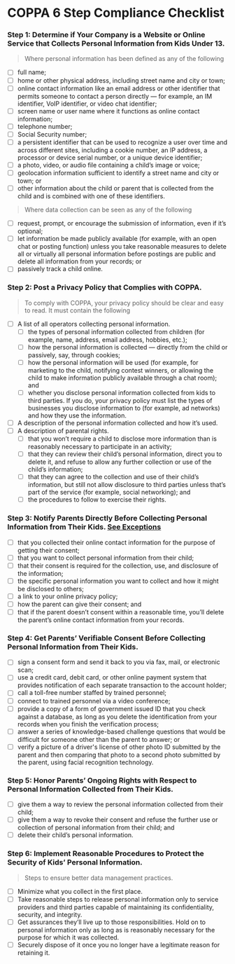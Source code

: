 # COPPA 6 Step Compliance Checklist

### Step 1: Determine if Your Company is a Website or Online Service that Collects Personal Information from Kids Under 13.
> Where personal information has been defined as any of the following
- [ ] full name;
- [ ] home or other physical address, including street name and city or town;
- [ ] online contact information like an email address or other identifier that permits someone to contact a person directly — for example, an IM identifier, VoIP identifier, or video chat identifier;
- [ ] screen name or user name where it functions as online contact information;
- [ ] telephone number;
- [ ] Social Security number;
- [ ] a persistent identifier that can be used to recognize a user over time and across different sites, including a cookie number, an IP address, a processor or device serial number, or a unique device identifier;
- [ ] a photo, video, or audio file containing a child’s image or voice;
- [ ] geolocation information sufficient to identify a street name and city or town; or
- [ ] other information about the child or parent that is collected from the child and is combined with one of these identifiers.
> Where data collection can be seen as any of the following
- [ ] request, prompt, or encourage the submission of information, even if it’s optional;
- [ ] let information be made publicly available (for example, with an open chat or posting function) unless you take reasonable measures to delete all or virtually all personal information before postings are public and delete all information from your records; or
- [ ] passively track a child online.
### Step 2: Post a Privacy Policy that Complies with COPPA.
> To comply with COPPA, your privacy policy should be clear and easy to read. It must contain the following
- [ ] A list of all operators collecting personal information.
  - [ ] the types of personal information collected from children (for example, name, address, email address, hobbies, etc.);
  - [ ] how the personal information is collected — directly from the child or passively, say, through cookies;
  - [ ] how the personal information will be used (for example, for marketing to the child, notifying contest winners, or allowing the child to make information publicly available through a chat room); and
  - [ ] whether you disclose personal information collected from kids to third parties. If you do, your privacy policy must list the types of businesses you disclose information to (for example, ad networks) and how they use the information.
- [ ] A description of the personal information collected and how it’s used.
- [ ] A description of parental rights.
  - [ ] that you won’t require a child to disclose more information than is reasonably necessary to participate in an activity;
  - [ ] that they can review their child’s personal information, direct you to delete it, and refuse to allow any further collection or use of the child’s information;
  - [ ] that they can agree to the collection and use of their child’s information, but still not allow disclosure to third parties unless that’s part of the service (for example, social networking); and
  - [ ] the procedures to follow to exercise their rights.

### Step 3: Notify Parents Directly Before Collecting Personal Information from Their Kids. [See Exceptions](https://www.ftc.gov/tips-advice/business-center/guidance/childrens-online-privacy-protection-rule-six-step-compliance#chart)
- [ ] that you collected their online contact information for the purpose of getting their consent;
- [ ] that you want to collect personal information from their child;
- [ ] that their consent is required for the collection, use, and disclosure of the information;
- [ ] the specific personal information you want to collect and how it might be disclosed to others;
- [ ] a link to your online privacy policy;
- [ ] how the parent can give their consent; and
- [ ] that if the parent doesn’t consent within a reasonable time, you’ll delete the parent’s online contact information from your records.

### Step 4: Get Parents’ Verifiable Consent Before Collecting Personal Information from Their Kids.
> 
- [ ] sign a consent form and send it back to you via fax, mail, or electronic scan;
- [ ] use a credit card, debit card, or other online payment system that provides notification of each separate transaction to the account holder;
- [ ] call a toll-free number staffed by trained personnel;
- [ ] connect to trained personnel via a video conference;
- [ ] provide a copy of a form of government issued ID that you check against a database, as long as you delete the identification from your records when you finish the verification process;
- [ ] answer a series of knowledge-based challenge questions that would be difficult for someone other than the parent to answer; or
- [ ] verify a picture of a driver's license of other photo ID submitted by the parent and then comparing that photo to a second photo submitted by the parent, using facial recognition technology.
### Step 5: Honor Parents’ Ongoing Rights with Respect to Personal Information Collected from Their Kids.
- [ ] give them a way to review the personal information collected from their child;
- [ ] give them a way to revoke their consent and refuse the further use or collection of personal information from their child; and
- [ ] delete their child’s personal information.

### Step 6: Implement Reasonable Procedures to Protect the Security of Kids’ Personal Information.
> Steps to ensure better data management practices.
- [ ] Minimize what you collect in the first place. 
- [ ] Take reasonable steps to release personal information only to service providers and third parties capable of maintaining its confidentiality, security, and integrity. 
- [ ] Get assurances they’ll live up to those responsibilities. Hold on to personal information only as long as is reasonably necessary for the purpose for which it was collected. 
- [ ] Securely dispose of it once you no longer have a legitimate reason for retaining it.
